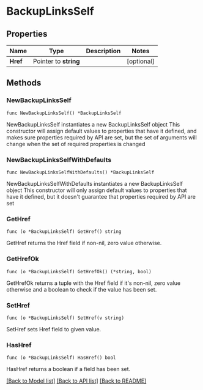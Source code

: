 # BackupLinksSelf

## Properties

Name | Type | Description | Notes
------------ | ------------- | ------------- | -------------
**Href** | Pointer to **string** |  | [optional] 

## Methods

### NewBackupLinksSelf

`func NewBackupLinksSelf() *BackupLinksSelf`

NewBackupLinksSelf instantiates a new BackupLinksSelf object
This constructor will assign default values to properties that have it defined,
and makes sure properties required by API are set, but the set of arguments
will change when the set of required properties is changed

### NewBackupLinksSelfWithDefaults

`func NewBackupLinksSelfWithDefaults() *BackupLinksSelf`

NewBackupLinksSelfWithDefaults instantiates a new BackupLinksSelf object
This constructor will only assign default values to properties that have it defined,
but it doesn't guarantee that properties required by API are set

### GetHref

`func (o *BackupLinksSelf) GetHref() string`

GetHref returns the Href field if non-nil, zero value otherwise.

### GetHrefOk

`func (o *BackupLinksSelf) GetHrefOk() (*string, bool)`

GetHrefOk returns a tuple with the Href field if it's non-nil, zero value otherwise
and a boolean to check if the value has been set.

### SetHref

`func (o *BackupLinksSelf) SetHref(v string)`

SetHref sets Href field to given value.

### HasHref

`func (o *BackupLinksSelf) HasHref() bool`

HasHref returns a boolean if a field has been set.


[[Back to Model list]](../README.md#documentation-for-models) [[Back to API list]](../README.md#documentation-for-api-endpoints) [[Back to README]](../README.md)



